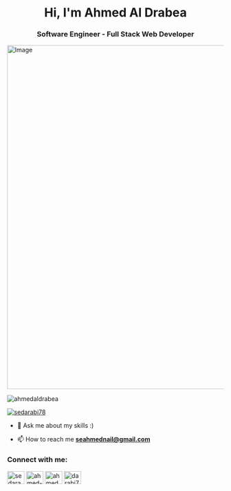 <h1 align="center">Hi, I'm Ahmed Al Drabea</h1>
<h3 align="center">Software Engineer - Full Stack Web Developer</h3>

<img src="https://miro.medium.com/v2/resize:fit:1100/format:webp/1*-ntL3Dsvc-dJ5cLGRtSuEw.gif" alt="Image" width="800">

<p align="left"> <img src="https://komarev.com/ghpvc/?username=ahmedaldrabea&label=Profile%20views&color=0e75b6&style=flat" alt="ahmedaldrabea" /> </p>


<p align="left"> <a href="https://twitter.com/sedarabi78" target="blank"><img src="https://img.shields.io/twitter/follow/sedarabi78?logo=twitter&style=for-the-badge" alt="sedarabi78" /></a> </p>

- 💬 Ask me about my skills :)

- 📫 How to reach me **seahmednail@gmail.com**

<h3 align="left">Connect with me:</h3>
<p align="left">
<a href="https://x.com/SeDarabi78" target="_blank"> <img align="center" src="https://raw.githubusercontent.com/rahuldkjain/github-profile-readme-generator/master/src/images/icons/Social/twitter.svg" alt="sedarabi78" height="30" width="40" /></a>
<a href="https://www.linkedin.com/in/ahmed-al-darabee-4928ba250/" target="_blank"> <img align="center" src="https://raw.githubusercontent.com/rahuldkjain/github-profile-readme-generator/master/src/images/icons/Social/linked-in-alt.svg" alt="ahmed-al-drabea" height="30" width="40" /></a>
<a href="https://stackoverflow.com/users/22073397/ahmednail" target="_blank"> <img align="center" src="https://raw.githubusercontent.com/rahuldkjain/github-profile-readme-generator/master/src/images/icons/Social/stack-overflow.svg" alt="ahmednail" height="30" width="40" /></a>
<a href="https://www.facebook.com/Darabi78" target="_blank"> <img align="center" src="https://raw.githubusercontent.com/rahuldkjain/github-profile-readme-generator/master/src/images/icons/Social/facebook.svg" alt="darabi78" height="30" width="40" /></a>
</p>
